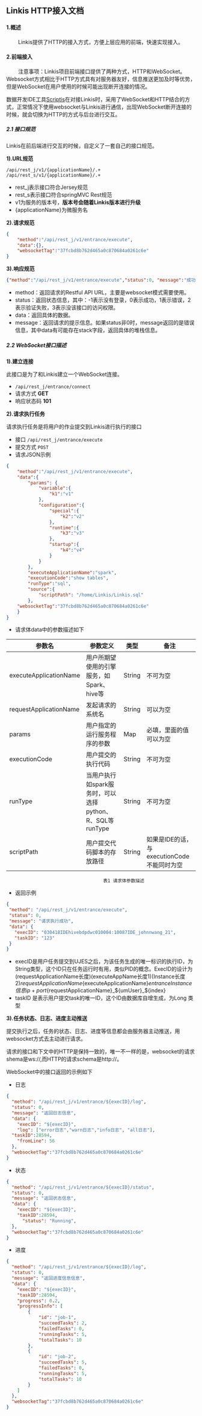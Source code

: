 ## Linkis HTTP接入文档


#### 1.概述
&nbsp;&nbsp;&nbsp;&nbsp;&nbsp;&nbsp;&nbsp;&nbsp;Linkis提供了HTTP的接入方式，方便上层应用的前端，快速实现接入。


#### 2.前端接入
&nbsp;&nbsp;&nbsp;&nbsp;&nbsp;&nbsp;&nbsp;&nbsp;注意事项：Linkis项目前端接口提供了两种方式，HTTP和WebSocket。Websocket方式相比于HTTP方式具有对服务器友好，信息推送更加及时等优势，但是WebSocket在用户使用的时候可能出现断开连接的情况。

数据开发IDE工具[Scriptis](https://github.com/WeBankFinTech/Scriptis)在对接Linkis时，采用了WebSocket和HTTP结合的方式，正常情况下使用websocket与Linkis进行通信，出现WebSocket断开连接的时候，就会切换为HTTP的方式与后台进行交互。

##### 2.1 接口规范

Linkis在前后端进行交互的时候，自定义了一套自己的接口规范。

**1).URL规范**
```
/api/rest_j/v1/{applicationName}/.+
/api/rest_s/v1/{applicationName}/.+
```

- rest_j表示接口符合Jersey规范
- rest_s表示接口符合springMVC Rest规范
- v1为服务的版本号，**版本号会随着Linkis版本进行升级**
- {applicationName}为微服务名

**2).请求规范**

```json
{
 	"method":"/api/rest_j/v1/entrance/execute",
 	"data":{},
	"websocketTag":"37fcbd8b762d465a0c870684a0261c6e"
}
```

**3).响应规范**

```json
{"method":"/api/rest_j/v1/entrance/execute","status":0, "message":"成功！","data":{}}
```

- method：返回请求的Restful API URL，主要是websocket模式需要使用。
- status：返回状态信息，其中：-1表示没有登录，0表示成功，1表示错误，2表示验证失败，3表示没该接口的访问权限。
- data：返回具体的数据。
- message：返回请求的提示信息。如果status非0时，message返回的是错误信息，其中data有可能存在stack字段，返回具体的堆栈信息。


##### 2.2 WebSocket接口描述


**1).建立连接**

此接口是为了和Linkis建立一个WebSocket连接。

- `/api/rest_j/entrance/connect`
- 请求方式 **GET**
- 响应状态码 **101**<br>

**2).请求执行任务**


请求执行任务是将用户的作业提交到Linkis进行执行的接口

- 接口 `/api/rest_j/entrance/execute`
- 提交方式 `POST`<br>
- 请求JSON示例

```json
{
 	"method":"/api/rest_j/v1/entrance/execute",
 	"data":{
		"params": {
			"variable":{
				"k1":"v1"
			},
			"configuration":{
				"special":{
					"k2":"v2"
				},
				"runtime":{
					"k3":"v3"
				},
				"startup":{
					"k4":"v4"
				}
			}
		},
		"executeApplicationName":"spark",
		"executionCode":"show tables",
		"runType":"sql",
		"source":{
			"scriptPath": "/home/Linkis/Linkis.sql"
		},
    "websocketTag":"37fcbd8b762d465a0c870684a0261c6e"
	}
}
```

- 请求体data中的参数描述如下


|  参数名 | 参数定义 |  类型 | 备注   |
| ------------ | ------------ | ------------ | ------------ |
| executeApplicationName  | 用户所期望使用的引擎服务，如Spark、hive等|  String | 不可为空  |
| requestApplicationName  | 发起请求的系统名 |  String | 可以为空  |
| params  | 用户指定的运行服务程序的参数  |  Map | 必填，里面的值可以为空  |
| executionCode  | 用户提交的执行代码  |  String |不可为空  |
| runType  | 当用户执行如spark服务时，可以选择python、R、SQL等runType|  String | 不可为空  |
| scriptPath  | 用户提交代码脚本的存放路径  |  String | 如果是IDE的话，与executionCode不能同时为空  |
                                        表1 请求体参数描述

- 返回示例

```json
{
 "method": "/api/rest_j/v1/entrance/execute",
 "status": 0,
 "message": "请求执行成功",
 "data": {
   "execID": "030418IDEhivebdpdwc010004:10087IDE_johnnwang_21",
   "taskID": "123"  
 }
}
```

- execID是用户任务提交到UJES之后，为该任务生成的唯一标识的执行ID，为String类型，这个ID只在任务运行时有用，类似PID的概念。ExecID的设计为(requestApplicationName长度)(executeAppName长度1)(Instance长度2)${requestApplicationName}${executeApplicationName}${entranceInstance信息ip+port}${requestApplicationName}_${umUser}_${index}
- taskID 是表示用户提交task的唯一ID，这个ID由数据库自增生成，为Long 类型


**3).任务状态、日志、进度主动推送**


提交执行之后，任务的状态、日志、进度等信息都会由服务器主动推送，用websocket方式去主动进行请求。

请求的接口和下文中的HTTP是保持一致的，唯一不一样的是，websocket的请求shema是ws://,而HTTP的请求schema是http://。

WebSocket中的接口返回的示例如下

- 日志

```json
{
  "method": "/api/rest_j/v1/entrance/${execID}/log",
  "status": 0,
  "message": "返回日志信息",
  "data": {
    "execID": "${execID}",
	"log": ["error日志","warn日志","info日志", "all日志"],
  "taskID":28594,
	"fromLine": 56
  },
  "websocketTag":"37fcbd8b762d465a0c870684a0261c6e"
}
```

- 状态

```json
{
  "method": "/api/rest_j/v1/entrance/${execID}/status",
  "status": 0,
  "message": "返回状态信息",
  "data": {
    "execID": "${execID}",
    "taskID":28594,
	  "status": "Running",
  },
  "websocketTag":"37fcbd8b762d465a0c870684a0261c6e"
}
```

- 进度

```json
{
  "method": "/api/rest_j/v1/entrance/${execID}/log",
  "status": 0,
  "message": "返回进度信息信息",
  "data": {
    "execID": "${execID}",
    "taskID":28594,
    "progress": 0.2,
  	"progressInfo": [
  		{
  			"id": "job-1",
  			"succeedTasks": 2,
  			"failedTasks": 0,
  			"runningTasks": 5,
  			"totalTasks": 10
  		},
  		{
  			"id": "job-2",
  			"succeedTasks": 5,
  			"failedTasks": 0,
  			"runningTasks": 5,
  			"totalTasks": 10
  		}
  	]
  },
  "websocketTag":"37fcbd8b762d465a0c870684a0261c6e"
}
```